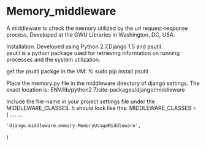Memory_middleware
=================
A middleware to check the memory utilized by the url request-response process.
Developed at the GWU Libraries in Washington, DC, USA.

Installation:
Developed using Python 2.7,Django 1.5 and psutil.  
psutil is a python package used for retrieving information on running processes and the system utilization.

get the psutil packge in the VM:
% sudo pip install psutil

Place the memory.py file in the middleware directory of django settings. The exact location is:
ENV/lib/python2.7/site-packages/django/middleware

Include the file-name in your project settings file under the MIDDLEWARE_CLASSES. It should look like this:
MIDDLEWARE_CLASSES = (
     ....
     ...
     
    'django.middleware.memory.MemoryUsageMiddleware',
)


